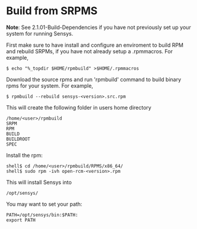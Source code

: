 # Build from SRPMS
**Note**: See 2.1.01-Build-Dependencies if you have not previously set up your system for running Sensys.

First make sure to have install and configure an enviroment to build RPM and rebuild SRPMs, if you have not already setup a .rpmmacros. For example,
```
$ echo "%_topdir $HOME/rpmbuild" >$HOME/.rpmmacros
```
Download the source rpms and run 'rpmbuild' command to build binary rpms for your system. For example,
```
$ rpmbuild --rebuild sensys-<version>.src.rpm
```
This will create the following folder in users home directory
```
/home/<user>/rpmbuild
SRPM
RPM
BUILD
BUILDROOT
SPEC
```
Install the rpm:
```
shell$ cd /home/<user>/rpmbuild/RPMS/x86_64/
shell$ sudo rpm -ivh open-rcm-<version>.rpm
```
This will install Sensys into
```
/opt/sensys/
```
You may want to set your path:
```
PATH=/opt/sensys/bin:$PATH:
export PATH
```
